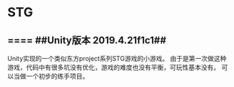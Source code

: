 # STG
====
##Unity版本 2019.4.21f1c1##
----------------
Unity实现的一个类似东方project系列STG游戏的小游戏。
由于是第一次做这种游戏，代码中有很多坑没有优化，游戏的难度也没有平衡，可玩性基本没有。
可以当做一个初步的练手项目。
